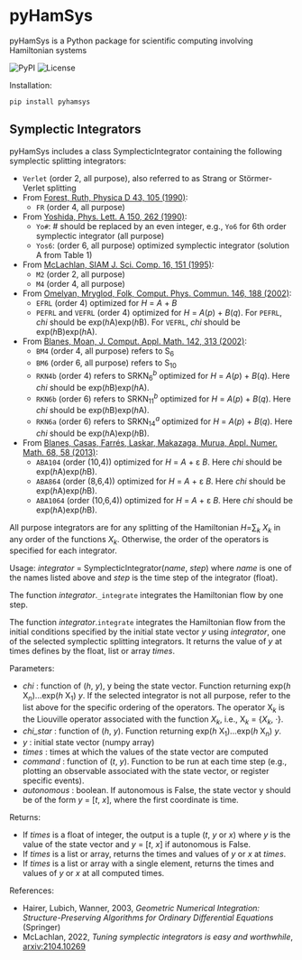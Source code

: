 # pyHamSys
pyHamSys is a Python package for scientific computing involving Hamiltonian systems

![PyPI](https://img.shields.io/pypi/v/pyhamsys)
![License](https://img.shields.io/badge/license-BSD-lightgray)

Installation: 
```
pip install pyhamsys
```

## Symplectic Integrators
pyHamSys includes a class SymplecticIntegrator containing the following symplectic splitting integrators:

- `Verlet` (order 2, all purpose), also referred to as Strang or Störmer-Verlet splitting 
- From [Forest, Ruth, Physica D 43, 105 (1990)](https://doi.org/10.1016/0167-2789(90)90019-L): 
    - `FR` (order 4, all purpose)
- From [Yoshida, Phys. Lett. A 150, 262 (1990)](https://doi.org/10.1016/0375-9601(90)90092-3):
    - `Yo#`: # should be replaced by an even integer, e.g., `Yo6` for 6th order symplectic integrator (all purpose)
    - `Yos6`: (order 6, all purpose) optimized symplectic integrator (solution A from Table 1)
- From [McLachlan, SIAM J. Sci. Comp. 16, 151 (1995)](https://doi.org/10.1137/0916010):
    - `M2` (order 2, all purpose)
    - `M4` (order 4, all purpose)
- From [Omelyan, Mryglod, Folk, Comput. Phys. Commun. 146, 188 (2002)](https://doi.org/10.1016/S0010-4655(02)00451-4): 
    - `EFRL` (order 4) optimized for *H* = *A* + *B*
    - `PEFRL` and `VEFRL` (order 4) optimized for *H* = *A*(*p*) + *B*(*q*). For `PEFRL`, *chi* should be exp(*h*A)exp(*h*B). For `VEFRL`, *chi* should be exp(*h*B)exp(*h*A).
- From [Blanes, Moan, J. Comput. Appl. Math. 142, 313 (2002)](https://doi.org/10.1016/S0377-0427(01)00492-7):
    - `BM4` (order 4, all purpose) refers to S<sub>6</sub> 
    - `BM6` (order 6, all purpose) refers to S<sub>10</sub>
    - `RKN4b` (order 4) refers to SRKN<sub>6</sub><sup>*b*</sup> optimized for *H* = *A*(*p*) + *B*(*q*). Here *chi* should be exp(*h*B)exp(*h*A).
    - `RKN6b` (order 6) refers to SRKN<sub>11</sub><sup>*b*</sup> optimized for *H* = *A*(*p*) + *B*(*q*). Here *chi* should be exp(*h*B)exp(*h*A).
    - `RKN6a` (order 6) refers to SRKN<sub>14</sub><sup>*a*</sup> optimized for *H* = *A*(*p*) + *B*(*q*). Here *chi* should be exp(*h*A)exp(*h*B).
- From [Blanes, Casas, Farrés, Laskar, Makazaga, Murua, Appl. Numer. Math. 68, 58 (2013)](http://dx.doi.org/10.1016/j.apnum.2013.01.003):
    - `ABA104` (order (10,4)) optimized for *H* = *A* + &epsilon; *B*. Here *chi* should be exp(*h*A)exp(*h*B).
    - `ABA864` (order (8,6,4)) optimized for *H* = *A* + &epsilon; *B*. Here *chi* should be exp(*h*A)exp(*h*B).
    - `ABA1064` (order (10,6,4)) optimized for *H* = *A* + &epsilon; *B*. Here *chi* should be exp(*h*A)exp(*h*B).
    
All purpose integrators are for any splitting of the Hamiltonian *H*=&sum;<sub>*k*</sub> *X*<sub>*k*</sub> in any order of the functions *X*<sub>*k*</sub>. Otherwise, the order of the operators is specified for each integrator.

Usage: *integrator* = SymplecticIntegrator(*name*, *step*)
where *name* is one of the names listed above and *step* is the time step of the integrator (float). 

The function *integrator*.`_integrate` integrates the Hamiltonian flow by one step.

The function *integrator*.`integrate` integrates the Hamiltonian flow from the initial conditions specified by the initial state vector *y* using *integrator*, one of the selected symplectic splitting integrators. It returns the value of *y* at times defines by the float, list or array *times*.

Parameters:
  - *chi* : function of (*h*, *y*), y being the state vector.
    Function returning exp(*h* X<sub>*n*</sub>)...exp(*h* X<sub>1</sub>) *y*. If the selected integrator is not all purpose, refer to the list above for the specific ordering of the operators. The operator X<sub>*k*</sub> is the Liouville operator associated with the function *X*<sub>*k*</sub>, i.e., X<sub>*k*</sub> = {*X*<sub>*k*</sub>, &centerdot;}.
  - *chi_star* : function of (*h*, *y*).
    Function returning exp(*h* X<sub>1</sub>)...exp(*h* X<sub>*n*</sub>) *y*.
  - *y* : initial state vector (numpy array)
  - *times* : times at which the values of the state vector are computed
  - *command* : function of (*t*, *y*).
    Function to be run at each time step (e.g., plotting an observable associated with the state vector, or register specific events). 
  - *autonomous* : boolean.
    If autonomous is False, the state vector y should be of the form *y* = [*t*, *x*], where the first coordinate is time. 

Returns:
   - If *times* is a float of integer, the output is a tuple (*t*, *y* or *x*) where *y* is the value of the state vector and *y* = [*t*, *x*] if autonomous is False.
   - If *times* is a list or array, returns the times and values of *y* or *x* at *times*. 
   - If *times* is a list or array with a single element, returns the times and values of *y* or *x* at all computed times. 

References:
  - Hairer, Lubich, Wanner, 2003, *Geometric Numerical Integration: Structure-Preserving Algorithms for Ordinary Differential Equations* (Springer)
  - McLachlan, 2022, *Tuning symplectic integrators is easy and worthwhile*, [arxiv:2104.10269](https://arxiv.org/abs/2104.10269)
